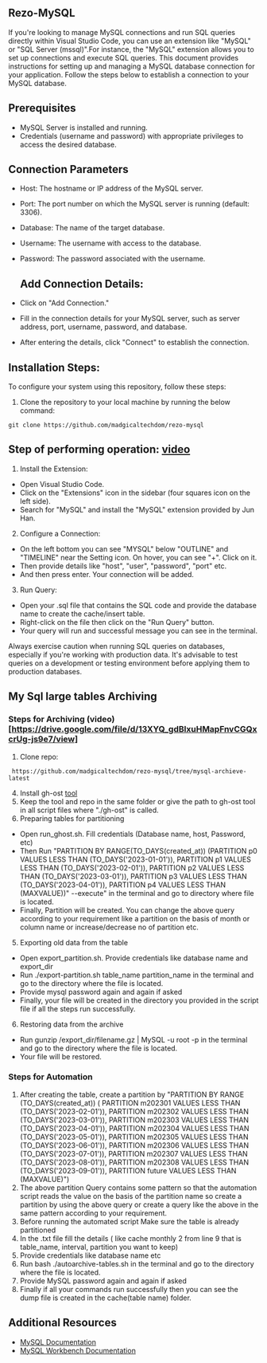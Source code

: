 ## Rezo-MySQL
If you're looking to manage MySQL connections and run SQL queries directly within Visual Studio Code, you can use an extension like "MySQL" or "SQL Server (mssql)".For instance, the "MySQL" extension allows you to set up connections and execute SQL queries. 
This document provides instructions for setting up and managing a MySQL database connection for your application. Follow the steps below to establish a connection to your MySQL database.

## Prerequisites
- MySQL Server is installed and running.
- Credentials (username and password) with appropriate privileges to access the desired database.

## Connection Parameters
- Host: The hostname or IP address of the MySQL server.
- Port: The port number on which the MySQL server is running (default: 3306).
- Database: The name of the target database.
- Username: The username with access to the database.
- Password: The password associated with the username.

  ## Add Connection Details:

- Click on "Add Connection."
- Fill in the connection details for your MySQL server, such as server address, port, username, password, and database.
- After entering the details, click "Connect" to establish the connection.
## Installation Steps:
To configure your system using this repository, follow these steps:


1. Clone the repository to your local machine by running the below command:

```
git clone https://github.com/madgicaltechdom/rezo-mysql
```
## Step of performing operation: [video](https://drive.google.com/file/d/18FqgshsfDs1wlN9qG178P9bOByEkb6ii/view)

 1. Install the Extension:

- Open Visual Studio Code.
- Click on the "Extensions" icon in the sidebar (four squares icon on the left side).
- Search for "MySQL" and install the "MySQL" extension provided by Jun Han.
  
 2. Configure a Connection:
- On the left bottom you can see "MYSQL" below "OUTLINE" and "TIMELINE" near the Setting icon.
   On hover, you can see "+". Click on it.
- Then provide details like "host", "user", "password", "port" etc.
-   And then press enter. Your connection will be added.
3. Run Query:
- Open your .sql file that contains the SQL code and provide the database name to create the cache/insert table.
- Right-click on the file then click on the "Run Query" button.
- Your query will run and successful message you can see in the terminal.

Always exercise caution when running SQL queries on databases, especially if you're working with production data. It's advisable to test queries on a development or testing environment before applying them to production databases.

## My Sql large tables Archiving
### Steps for Archiving (video)[https://drive.google.com/file/d/13XYQ_gdBlxuHMapFnvCGQxcrUg-js9e7/view]
1. Clone repo:
````
 https://github.com/madgicaltechdom/rezo-mysql/tree/mysql-archieve-latest
````
4. Install gh-ost [tool]( https://github.com/github/gh-ost/releases/tag/v1.1.5)
5. Keep the tool and repo in the same folder or give the path to gh-ost tool in all script files where "./gh-ost" is called.
6. Preparing tables for partitioning
- Open run_ghost.sh. Fill credentials (Database name, host, Password, etc)
- Then Run "PARTITION BY RANGE(TO_DAYS(created_at)) (PARTITION p0 VALUES LESS THAN (TO_DAYS('2023-01-01')), PARTITION p1 VALUES LESS THAN (TO_DAYS('2023-02-01')), PARTITION p2 VALUES LESS THAN (TO_DAYS('2023-03-01')), PARTITION p3 VALUES LESS THAN (TO_DAYS('2023-04-01')), PARTITION p4 VALUES LESS THAN (MAXVALUE))" --execute" in the terminal and go to directory where file is located.
- Finally, Partition will be created. You can change the above query according to your requirement like a partition on the basis of month or column name or increase/decrease no of partition etc.
5. Exporting old data from the table
- Open export_partition.sh. Provide credentials like database name and export_dir
- Run ./export-partition.sh table_name partition_name in the terminal and go to the directory where the file is located.
- Provide mysql password again and again if asked
- Finally, your file will be created in the directory you provided in the script file if all the steps run successfully.
6. Restoring data from the archive
- Run gunzip /export_dir/filename.gz | MySQL -u root -p in the terminal and go to the directory where the file is located.
- Your file will be restored.
### Steps for Automation
1. After creating the table, create a partition by "PARTITION BY RANGE (TO_DAYS(created_at)) (
PARTITION m202301 VALUES LESS THAN (TO_DAYS('2023-02-01')),
PARTITION m202302 VALUES LESS THAN (TO_DAYS('2023-03-01')),
PARTITION m202303 VALUES LESS THAN (TO_DAYS('2023-04-01')),
PARTITION m202304 VALUES LESS THAN (TO_DAYS('2023-05-01')),
PARTITION m202305 VALUES LESS THAN (TO_DAYS('2023-06-01')),
PARTITION m202306 VALUES LESS THAN (TO_DAYS('2023-07-01')),
PARTITION m202307 VALUES LESS THAN (TO_DAYS('2023-08-01')),
PARTITION m202308 VALUES LESS THAN (TO_DAYS('2023-09-01')),
PARTITION future VALUES LESS THAN (MAXVALUE)")
2. The above partition Query contains some pattern so that the automation script reads the value on the basis of the partition name so create a partition by using the above query or create a query like the above in the same pattern according to your requirement.
3. Before running the automated script Make sure the table is already partitioned
4. In the .txt file fill the details ( like cache monthly 2  from line 9 that is table_name, interval, partition you want to keep)
5. Provide credentials like database name etc
6. Run bash ./autoarchive-tables.sh in the terminal and go to the directory where the file is located.
7. Provide MySQL password again and again if asked
8. Finally if all your commands run successfully then you can see the dump file is created in the cache(table name) folder.
## Additional Resources
- [MySQL Documentation](https://dev.mysql.com/doc/)
- [MySQL Workbench Documentation](https://dev.mysql.com/doc/workbench/en/)
